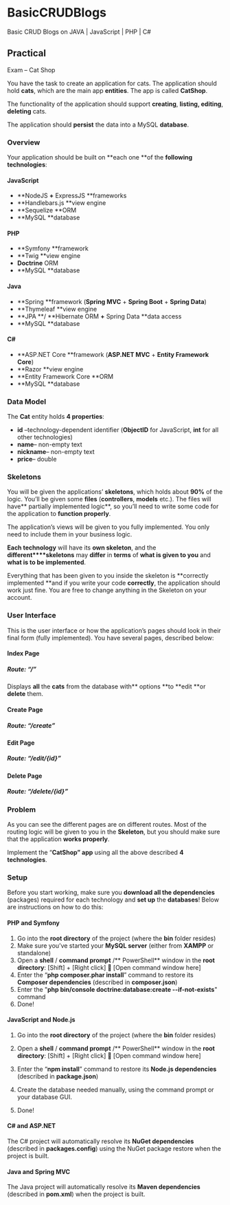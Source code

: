 # BasicCRUDBlogs
Basic CRUD Blogs on JAVA  |  JavaScript  |  PHP  |  C#

## Practical
Exam – Cat Shop

You have the task to create an
application for cats. The application should hold **cats**, which
are the main app **entities**. The app is called **CatShop**.

The functionality of the application
should support **creating**, **listing, editing**, **deleting**
cats.

The application should **persist**
the data into a MySQL **database**.

### Overview

Your application should be built on
**each one **of the **following technologies**:

#### JavaScript

- **NodeJS **+** ExpressJS
	**frameworks 
- **Handlebars.js **view engine 
- **Sequelize **ORM 
- **MySQL **database 

#### PHP

- **Symfony **framework 
- **Twig **view engine 
- **Doctrine** ORM 
- **MySQL **database 

#### Java

- **Spring **framework (**Spring
	MVC** + **Spring Boot** + **Spring Data**) 
- **Thymeleaf **view engine 
- **JPA **/ **Hibernate ORM **+**
	Spring Data **data access 
- **MySQL **database 

#### C#

- **ASP.NET Core **framework
	(**ASP.NET MVC** + **Entity Framework Core**) 
- **Razor **view engine 
- **Entity Framework Core **ORM 
- **MySQL **database 

### Data Model

The **Cat**
entity holds **4 properties**:

- **id**
	–technology-dependent
	identifier (**ObjectID**
	for JavaScript, **int**
	for all other technologies) 
- **name**–
	non-empty text 
- **nickname**–
	non-empty text 
- **price**–
	double 

### Skeletons

[]()You will be
given the applications’ **skeletons**,
which holds about **90%** of the logic. You’ll be given some
**files** (**controllers**, **models** etc.). The files will
have** partially implemented logic**, so you’ll need to write
some code for the application to **function properly**.

The application’s views will be given
to you fully implemented. You only need to include them in your
business logic.

**Each technology** will have its
**own skeleton**, and the **different****skeletons** may
**differ** in **terms** of **what is given to you** and **what
is to be implemented**.

Everything that has been given to you
inside the skeleton is **correctly implemented **and if you write
your code **correctly**, the application should work just fine.
You are free to change anything in the Skeleton on your account.

### User Interface

This is the user interface or how the
application’s pages should look in their final form (fully
implemented). You have several pages, described below:

#### Index Page

##### Route: **“/”**

Displays **all** the **cats**
from the database with** options **to **edit **or **delete**
them.

#### Create Page

##### Route: **“/create”**

#### Edit Page

##### Route: **“/edit/{id}”**

#### Delete Page

##### Route: **“/delete/{id}”**

### Problem

As you can see the different pages are
on different routes. Most of the routing logic will be given to you
in the **Skeleton**, but you should make sure that the application
**works properly**.

Implement the “**CatShop” app**
using all the above described **4 technologies**.

### Setup

Before you start working, make sure you
**download all the dependencies** (packages) required for each
technology and **set up** the **databases**! Below are
instructions on how to do this:

#### PHP and Symfony

1. Go into the **root directory**
	of the project (where the **bin**
	folder resides) 
2. Make sure you’ve started your
	**MySQL server** (either from **XAMPP** or standalone) 
3. Open a **shell** / **command
	prompt** /** PowerShell** window in the **root directory**:
	[Shift] + [Right click] 
	[Open command window here] 
4. Enter the “**php
	composer.phar install**” command to restore its **Composer
	dependencies** (described in **composer.json**) 
5. Enter the "**php
	bin/console doctrine:database:create --if-not-exists**"
	command 
6. Done! 

#### JavaScript and Node.js

1. Go into the **root directory**
	of the project (where the **bin**
	folder resides) 
2. Open a **shell** / **command
	prompt** /** PowerShell** window in the **root directory**:
	[Shift] + [Right click] 
	[Open command window here] 
3. Enter the “**npm
	install**” command to restore its **Node.js dependencies**
	(described in **package.json**) 
4. Create the database needed
	manually, using the command prompt or your database GUI. 
	 
5. Done! 

#### C# and ASP.NET

The C# project will automatically
resolve its **NuGet dependencies** (described in **packages.config**)
using the NuGet package restore when the project is built.

#### Java and Spring MVC

The Java project will automatically
resolve its **Maven dependencies** (described in **pom.xml**)
when the project is built.
